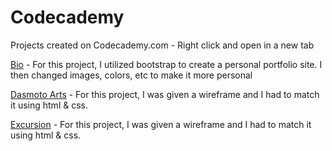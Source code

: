 # Codecademy
 Projects created on Codecademy.com - 
 Right click and open in a new tab

[Bio](https://tiffin-filion.github.io/codecademy/Bio/index.html) - For this project, I utilized bootstrap to create a personal portfolio site. I then changed images, colors, etc to make it more personal

<!--<[Colmar Academy](https://github.com/tiffin-filion/codecademy/colmar-academy/index.html) - Haven't Started Yet: A project where I had to make a responsive landing page utilizing a wireframe-->

[Dasmoto Arts](https://tiffin-filion.github.io/codecademy/dasmoto-arts/index.html) - For this project, I was given a wireframe and I had to match it using html & css.

[Excursion](https://tiffin-filion.github.io/codecademy/Excursion/index.html) - For this project, I was given a wireframe and I had to match it using html & css.
